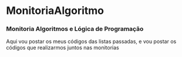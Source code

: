 # MonitoriaAlgoritmo
### Monitoria Algoritmos e Lógica de Programação
Aqui vou postar os meus códigos das listas passadas, e vou postar os códigos que realizarmos juntos nas monitorias 
